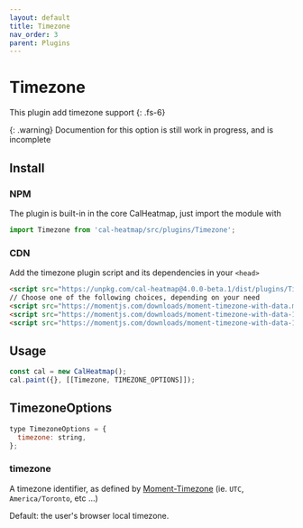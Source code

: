 ```yaml
---
layout: default
title: Timezone
nav_order: 3
parent: Plugins
---
```


# Timezone

This plugin add timezone support
{: .fs-6}

{: .warning}
Documention for this option is still work in progress, and is incomplete

## Install

### NPM

The plugin is built-in in the core CalHeatmap, just import the module with

```js
import Timezone from 'cal-heatmap/src/plugins/Timezone';
```

### CDN

Add the timezone plugin script and its dependencies in your `<head>`

```html
<script src="https://unpkg.com/cal-heatmap@4.0.0-beta.1/dist/plugins/Timezone.min.js"></script>
// Choose one of the following choices, depending on your need
<script src="https://momentjs.com/downloads/moment-timezone-with-data.min.js"></script>
<script src="https://momentjs.com/downloads/moment-timezone-with-data-1970-2030.js"></script>
<script src="https://momentjs.com/downloads/moment-timezone-with-data-10-year-range.js"></script>
```

## Usage

```js
const cal = new CalHeatmap();
cal.paint({}, [[Timezone, TIMEZONE_OPTIONS]]);
```

## TimezoneOptions

```js
type TimezoneOptions = {
  timezone: string,
};
```

### timezone

A timezone identifier, as defined by [Moment-Timezone](https://momentjs.com/timezone/docs/#/using-timezones/) (ie. `UTC`, `America/Toronto`, etc ...)

Default: the user's browser local timezone.
